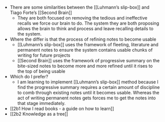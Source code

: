 - There are some similarities between the [[Luhmann’s slip-box]] and Tiago Forte’s [[Second Brain]]
    - They are both focused on removing the tedious and ineffective recalls we force our brain to do. The system they are both proposing allows the brain to think and process and leave recalling details to the system.
- Where the differ is that the process of refining notes to become usable
    - [[Luhmann’s slip-box]] uses the framework of fleeting, literature and permanent notes to ensure the system contains usable chunks of writing for future projects
    - [[Second Brain]] uses the framework of progressive summary on the bite-sized notes to become more and more refined until it rises to the top of being usable
- Which do I prefer?
    - I am learning to implement [[Luhmann’s slip-box]] method because I find the progressive summary requires a certain amount of discipline to comb through existing notes until it becomes usable. Whereas the act of writing permanent notes gets forces me to get the notes into that stage immediately.
- [[2b1 How I read books - a guide on how to learn]]
- [[2b2 Knowledge as a tree]]
